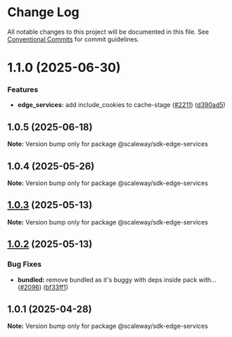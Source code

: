 # Change Log

All notable changes to this project will be documented in this file.
See [Conventional Commits](https://conventionalcommits.org) for commit guidelines.

# 1.1.0 (2025-06-30)

### Features

- **edge_services:** add include_cookies to cache-stage ([#2211](https://github.com/scaleway/scaleway-sdk-js/issues/2211)) ([d390ad5](https://github.com/scaleway/scaleway-sdk-js/commit/d390ad55e606a4b376bb0327bb983be667a9ef64))

## 1.0.5 (2025-06-18)

**Note:** Version bump only for package @scaleway/sdk-edge-services

## 1.0.4 (2025-05-26)

**Note:** Version bump only for package @scaleway/sdk-edge-services

## [1.0.3](https://github.com/scaleway/scaleway-sdk-js/compare/@scaleway/sdk-edge-services@1.0.2...@scaleway/sdk-edge-services@1.0.3) (2025-05-13)

**Note:** Version bump only for package @scaleway/sdk-edge-services

## [1.0.2](https://github.com/scaleway/scaleway-sdk-js/compare/@scaleway/sdk-edge-services@1.0.1...@scaleway/sdk-edge-services@1.0.2) (2025-05-13)

### Bug Fixes

- **bundled:** remove bundled as it's buggy with deps inside pack with… ([#2096](https://github.com/scaleway/scaleway-sdk-js/issues/2096)) ([bf33ff1](https://github.com/scaleway/scaleway-sdk-js/commit/bf33ff1f9cdd951add94817dac27239c86ef5437))

## 1.0.1 (2025-04-28)

**Note:** Version bump only for package @scaleway/sdk-edge-services
